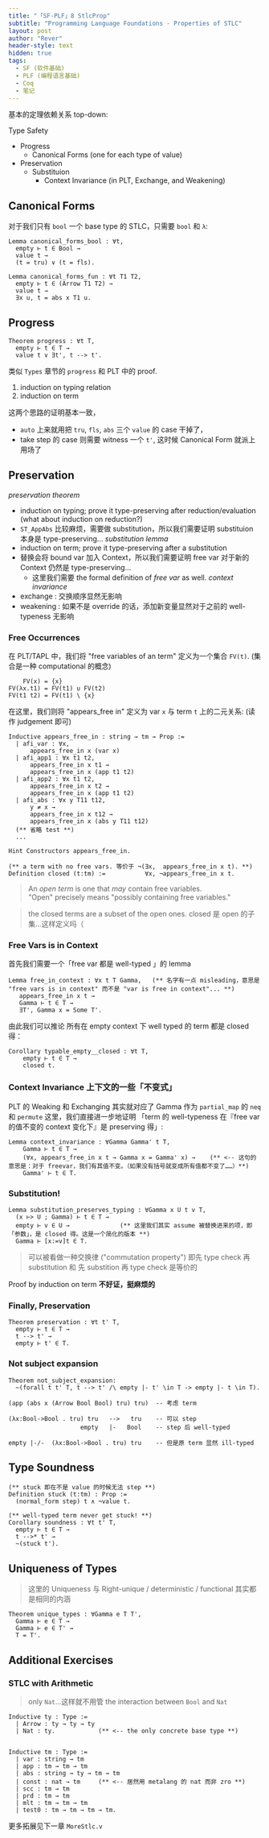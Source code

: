 ```yaml
---
title: "「SF-PLF」8 StlcProp"
subtitle: "Programming Language Foundations - Properties of STLC"
layout: post
author: "Rever"
header-style: text
hidden: true
tags:
  - SF (软件基础)
  - PLF (编程语言基础)
  - Coq
  - 笔记
---
```


基本的定理依赖关系 top-down: 

Type Safety
  - Progress
    - Canonical Forms (one for each type of value)
  - Preservation
    - Substituion
      - Context Invariance (in PLT, Exchange, and Weakening)


Canonical Forms
---------------

对于我们只有 `bool` 一个 base type 的 STLC，只需要 `bool` 和 `λ`:

```coq
Lemma canonical_forms_bool : ∀t,
  empty ⊢ t ∈ Bool →
  value t →
  (t = tru) ∨ (t = fls).

Lemma canonical_forms_fun : ∀t T1 T2,
  empty ⊢ t ∈ (Arrow T1 T2) →
  value t →
  ∃x u, t = abs x T1 u.
```



Progress
--------

```coq
Theorem progress : ∀t T,
  empty ⊢ t ∈ T →
  value t ∨ ∃t', t --> t'.
```

类似 `Types` 章节的 `progress` 和 PLT 中的 proof. 

1. induction on typing relation
2. induction on term

这两个思路的证明基本一致，
  - `auto` 上来就用把 `tru`, `fls`, `abs` 三个 `value` 的 case 干掉了，
  - take step 的 case 则需要 witness 一个 `t'`, 这时候 Canonical Form 就派上用场了





Preservation
------------

_preservation theorem_ 
  - induction on typing; prove it type-preserving after reduction/evaluation (what about induction on reduction?)
  - `ST_AppAbs` 比较麻烦，需要做 substitution，所以我们需要证明 substituion 本身是 type-preserving...
_substitution lemma_
  - induction on term; prove it type-preserving after a substitution
  - 替换会将 bound var 加入 Context，所以我们需要证明 free var 对于新的 Context 仍然是 type-preserving...
    - 这里我们需要 the formal definition of _free var_ as well.
_context invariance_
  - exchange  : 交换顺序显然无影响
  - weakening : 如果不是 override 的话，添加新变量显然对于之前的 well-typeness 无影响


### Free Occurrences

在 PLT/TAPL 中，我们将 "free variables of an term" 定义为一个集合 `FV(t)`. (集合是一种 computational 的概念)

        FV(x) = {x}
    FV(λx.t1) = FV(t1) ∪ FV(t2)
    FV(t1 t2) = FV(t1) \ {x} 

在这里，我们则将 "appears_free in" 定义为 var `x` 与 term `t` 上的二元关系: (读作 judgement 即可)

```coq
Inductive appears_free_in : string → tm → Prop :=
  | afi_var : ∀x,
      appears_free_in x (var x)
  | afi_app1 : ∀x t1 t2,
      appears_free_in x t1 →
      appears_free_in x (app t1 t2)
  | afi_app2 : ∀x t1 t2,
      appears_free_in x t2 →
      appears_free_in x (app t1 t2)
  | afi_abs : ∀x y T11 t12,
      y ≠ x →
      appears_free_in x t12 →
      appears_free_in x (abs y T11 t12)
  (** 省略 test **)
  ... 

Hint Constructors appears_free_in.

(** a term with no free vars. 等价于 ¬(∃x,  appears_free_in x t). **) 
Definition closed (t:tm) :=           ∀x, ¬appears_free_in x t.
```

> An _open term_ is one that _may_ contain free variables.   
> "Open" precisely means "possibly containing free variables."

> the closed terms are a subset of the open ones. 
> closed 是 open 的子集...这样定义吗（


### Free Vars is in Context

首先我们需要一个「free var 都是 well-typed 」的 lemma

```coq
Lemma free_in_context : ∀x t T Gamma,   (** 名字有一点 misleading，意思是 "free vars is in context" 而不是 "var is free in context"... **)
   appears_free_in x t →
   Gamma ⊢ t ∈ T →
   ∃T', Gamma x = Some T'.
```

由此我们可以推论 所有在 empty context 下 well typed 的 term 都是 closed 得：

```coq
Corollary typable_empty__closed : ∀t T,
    empty ⊢ t ∈ T →
    closed t.
```


### Context Invariance 上下文的一些「不变式」

PLT 的 Weaking 和 Exchanging 其实就对应了 Gamma 作为 `partial_map` 的 `neq` 和 `permute`
这里，我们直接进一步地证明 「term 的 well-typeness 在『free var 的值不变的 context 变化下』是 preserving 得」: 

```coq
Lemma context_invariance : ∀Gamma Gamma' t T,
    Gamma ⊢ t ∈ T →
    (∀x, appears_free_in x t → Gamma x = Gamma' x) →    (** <-- 这句的意思是：对于 freevar，我们有其值不变。（如果没有括号就变成所有值都不变了……）**)
    Gamma' ⊢ t ∈ T.
```


### Substitution!

```coq
Lemma substitution_preserves_typing : ∀Gamma x U t v T,
  (x ⊢> U ; Gamma) ⊢ t ∈ T →
  empty ⊢ v ∈ U →              (** 这里我们其实 assume 被替换进来的项，即「参数」，是 closed 得。这是一个简化的版本 **)
  Gamma ⊢ [x:=v]t ∈ T.
```

> 可以被看做一种交换律 ("commutation property")
> 即先 type check 再 substitution 和 先 substition 再 type check 是等价的

Proof by induction on term __不好证，挺麻烦的__


### Finally, Preservation

```coq
Theorem preservation : ∀t t' T,
  empty ⊢ t ∈ T →
  t --> t' →
  empty ⊢ t' ∈ T.
```


### Not subject expansion

```coq
Theorem not_subject_expansion:
  ~(forall t t' T, t --> t' /\ empty |- t' \in T -> empty |- t \in T).
```

    (app (abs x (Arrow Bool Bool) tru) tru)  -- 考虑 term 

    (λx:Bool->Bool . tru) tru   -->   tru    -- 可以 step
                        empty   |-   Bool    -- step 后 well-typed

    empty |-/-  (λx:Bool->Bool . tru) tru    -- 但是原 term 显然 ill-typed




Type Soundness
--------------

```coq
(** stuck 即在不是 value 的时候无法 step **)
Definition stuck (t:tm) : Prop :=
  (normal_form step) t ∧ ¬value t.

(** well-typed term never get stuck! **)
Corollary soundness : ∀t t' T,
  empty ⊢ t ∈ T →
  t -->* t' →
  ~(stuck t').
```



Uniqueness of Types
-------------------

> 这里的 Uniqueness 与 Right-unique / deterministic / functional 其实都是相同的内涵

```coq
Theorem unique_types : ∀Gamma e T T',
  Gamma ⊢ e ∈ T →
  Gamma ⊢ e ∈ T' →
  T = T'.
```





Additional Exercises
--------------------

### STLC with Arithmetic 

> only `Nat`...这样就不用管 the interaction between `Bool` and `Nat` 

```coq
Inductive ty : Type :=
  | Arrow : ty → ty → ty
  | Nat : ty.            (** <-- the only concrete base type **)


Inductive tm : Type :=
  | var : string → tm
  | app : tm → tm → tm
  | abs : string → ty → tm → tm
  | const : nat → tm     (** <-- 居然用 metalang 的 nat 而非 zro **)
  | scc : tm → tm
  | prd : tm → tm
  | mlt : tm → tm → tm
  | test0 : tm → tm → tm → tm.
```

更多拓展见下一章 `MoreStlc.v` 


